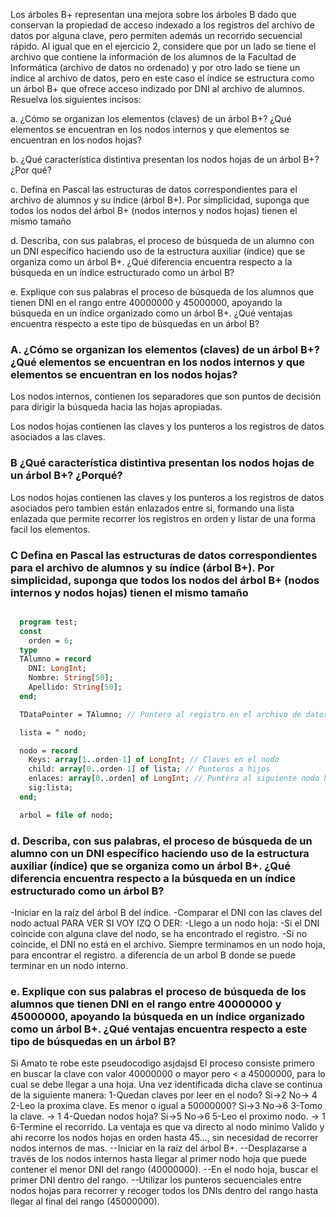 <P> 
  Los árboles B+ representan una mejora sobre los árboles B dado que conservan la
  propiedad de acceso indexado a los registros del archivo de datos por alguna clave,
  pero permiten además un recorrido secuencial rápido. Al igual que en el ejercicio 2,
  considere que por un lado se tiene el archivo que contiene la información de los
  alumnos de la Facultad de Informática (archivo de datos no ordenado) y por otro lado
  se tiene un índice al archivo de datos, pero en este caso el índice se estructura como
  un árbol B+ que ofrece acceso indizado por DNI al archivo de alumnos. Resuelva los
  siguientes incisos:

  a. ¿Cómo se organizan los elementos (claves) de un árbol B+? ¿Qué elementos se
  encuentran en los nodos internos y que elementos se encuentran en los nodos
  hojas?

  b. ¿Qué característica distintiva presentan los nodos hojas de un árbol B+? ¿Por
  qué?

  c. Defina en Pascal las estructuras de datos correspondientes para el archivo de
  alumnos y su índice (árbol B+). Por simplicidad, suponga que todos los nodos del
  árbol B+ (nodos internos y nodos hojas) tienen el mismo tamaño

  d. Describa, con sus palabras, el proceso de búsqueda de un alumno con un DNI
  específico haciendo uso de la estructura auxiliar (índice) que se organiza como
  un árbol B+. ¿Qué diferencia encuentra respecto a la búsqueda en un índice
  estructurado como un árbol B?

  e. Explique con sus palabras el proceso de búsqueda de los alumnos que tienen DNI
  en el rango entre 40000000 y 45000000, apoyando la búsqueda en un índice
  organizado como un árbol B+. ¿Qué ventajas encuentra respecto a este tipo de
  búsquedas en un árbol B?

</P>


<h3>A. ¿Cómo se organizan los elementos (claves) de un árbol B+? ¿Qué elementos se
  encuentran en los nodos internos y que elementos se encuentran en los nodos
  hojas?
 </h3> 
<p>
Los nodos internos, contienen los separadores que son puntos de decisión para dirigir la búsqueda hacia las hojas apropiadas.

Los nodos hojas contienen las claves y los punteros a los registros de datos asociados a las claves.
</p>

<h3>B ¿Qué característica distintiva presentan los nodos hojas de un árbol B+? ¿Porqué?</h3>
<p>
Los nodos hojas contienen las claves y los punteros a los registros de datos asociados pero tambien están enlazados entre si, formando una lista enlazada que permite recorrer los registros en orden y listar de una forma facil los elementos.
</p>

<h3>C Defina en Pascal las estructuras de datos correspondientes para el archivo de
  alumnos y su índice (árbol B+). Por simplicidad, suponga que todos los nodos del
  árbol B+ (nodos internos y nodos hojas) tienen el mismo tamaño</h3>

```pas

  program test;
  const 
    orden = 6;
  type
  TAlumno = record
    DNI: LongInt;
    Nombre: String[50];
    Apellido: String[50];
  end;

  TDataPointer = TAlumno; // Puntero al registro en el archivo de datos

  lista = ^ nodo;

  nodo = record
    Keys: array[1..orden-1] of LongInt; // Claves en el nodo
    child: array[0..orden-1] of lista; // Punteros a hijos
    enlaces: array[0..orden] of LongInt; // Puntero al siguiente nodo hoja (si es hoja)
    sig:lista;
  end;

  arbol = file of nodo;

```

<h3> 
  d. Describa, con sus palabras, el proceso de búsqueda de un alumno con un DNI
  específico haciendo uso de la estructura auxiliar (índice) que se organiza como
  un árbol B+. ¿Qué diferencia encuentra respecto a la búsqueda en un índice
  estructurado como un árbol B?

</h3>

<p>
  -Iniciar en la raíz del árbol B del índice.
  -Comparar el DNI con las claves del nodo actual PARA VER SI VOY IZQ O DER:
  -Llego a un nodo hoja:
    -Si el DNI coincide con alguna clave del nodo, se ha encontrado el registro.
    -Si no coincide, el DNI no está en el archivo.
  Siempre terminamos en un nodo hoja, para encontrar el registro. a diferencia de un arbol B donde se puede terminar en un nodo interno.
</p>

<h3> 
e. Explique con sus palabras el proceso de búsqueda de los alumnos que tienen DNI
en el rango entre 40000000 y 45000000, apoyando la búsqueda en un índice
organizado como un árbol B+. ¿Qué ventajas encuentra respecto a este tipo de
búsquedas en un árbol B?
</h3>

<p>
  Si Amato te robe este pseudocodigo asjdajsd
  El proceso consiste primero en buscar la clave con valor 40000000 o mayor pero < a 45000000, para lo cual se debe llegar 
  a una hoja. Una vez identificada dicha clave se continua de la siguiente manera:
      1-Quedan claves por leer en el nodo? Si->2 No-> 4
      2-Leo la proxima clave. Es menor o igual a 50000000? Si->3 No->6
      3-Tomo la clave. -> 1
      4-Quedan nodos hoja? Si->5 No->6
      5-Leo el proximo nodo. -> 1
      6-Termine el recorrido.
  La ventaja es que va directo al nodo minimo Valido y ahi recorre los nodos hojas en orden hasta 45..., sin necesidad de recorrer nodos internos de mas.
  --Iniciar en la raíz del árbol B+.
  --Desplazarse a través de los nodos internos hasta llegar al primer nodo hoja que puede contener el menor DNI del rango (40000000).
  --En el nodo hoja, buscar el primer DNI dentro del rango.
  --Utilizar los punteros secuenciales entre nodos hojas para recorrer y recoger todos los DNIs dentro del rango hasta llegar al final del rango (45000000).
</p>
